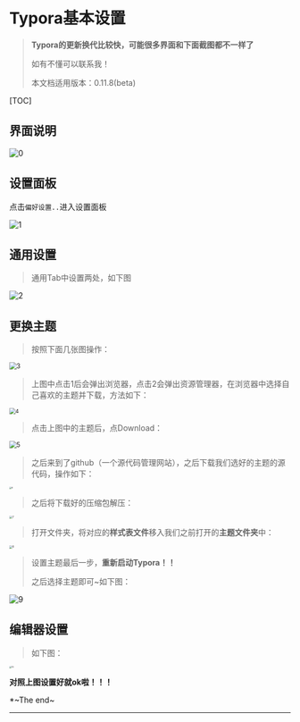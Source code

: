 # Typora基本设置

> **Typora的更新换代比较快，可能很多界面和下面截图都不一样了**
> 
> 如有不懂可以联系我！
> 
> 本文档适用版本：0.11.8(beta)

[TOC]

## 界面说明

![0](https://gitee.com/vacrain/typora_img/raw/master/assets/imgs/2021/2021-06-29_10-18-25_0.png)

## 设置面板

点击`偏好设置..`进入设置面板

![1](https://gitee.com/vacrain/typora_img/raw/master/assets/imgs/2021/2021-06-29_10-18-37_1.png)

## 通用设置

> 通用Tab中设置两处，如下图

![2](https://gitee.com/vacrain/typora_img/raw/master/assets/imgs/2021/2021-06-29_10-18-48_2.png)

## 更换主题

> 按照下面几张图操作：

<img src="https://gitee.com/vacrain/typora_img/raw/master/assets/imgs/2021/2021-06-29_10-18-58_3.png" alt="3" style="zoom:80%;" />

> 上图中点击1后会弹出浏览器，点击2会弹出资源管理器，在浏览器中选择自己喜欢的主题并下载，方法如下：

<img src="https://gitee.com/vacrain/typora_img/raw/master/assets/imgs/2021/2021-06-29_10-19-05_4.png" alt="4" style="zoom: 67%;" />

> 点击上图中的主题后，点Download：

<img src="https://gitee.com/vacrain/typora_img/raw/master/assets/imgs/2021/2021-06-29_10-19-17_5.png" alt="5" style="zoom: 80%;" />

> 之后来到了github（一个源代码管理网站），之后下载我们选好的主题的源代码，操作如下：

<img src="https://gitee.com/vacrain/typora_img/raw/master/assets/imgs/2021/2021-06-29_10-19-27_6.png" alt="6" style="zoom:25%;" />

> 之后将下载好的压缩包解压：

<img src="https://gitee.com/vacrain/typora_img/raw/master/assets/imgs/2021/2021-06-29_10-19-36_7.png" alt="7" style="zoom:33%;" />

> 打开文件夹，将对应的**样式表文件**移入我们之前打开的**主题文件夹**中：

<img src="https://gitee.com/vacrain/typora_img/raw/master/assets/imgs/2021/2021-06-29_10-19-43_8.png" alt="8" style="zoom:33%;" />

> 设置主题最后一步，**重新启动Typora！！**
> 
> 之后选择主题即可~如下图：

![9](https://gitee.com/vacrain/typora_img/raw/master/assets/imgs/2021/2021-06-29_10-19-48_9.png)

## 编辑器设置

> 如下图：

<img src="https://gitee.com/vacrain/typora_img/raw/master/assets/imgs/2021/2021-06-29_10-19-58_10.png" alt="10" style="zoom:25%;" />

**对照上图设置好就ok啦！！！**

*~The end~

---
